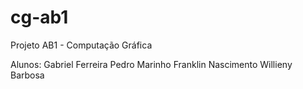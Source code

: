 # cg-ab1
Projeto AB1 - Computação Gráfica

Alunos:
  Gabriel Ferreira
  Pedro Marinho
  Franklin Nascimento
  Willieny Barbosa
